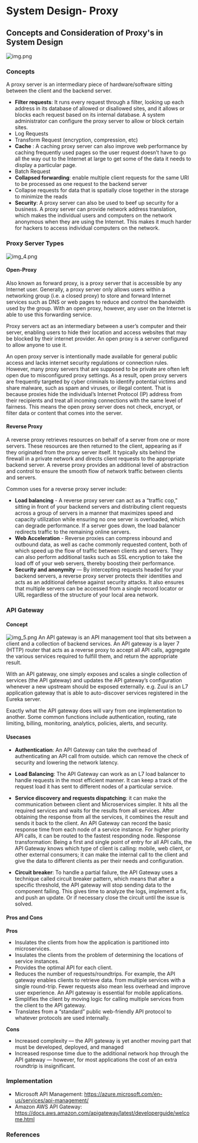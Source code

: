 # System Design- Proxy
## Concepts and Consideration of Proxy's in System Design

![img.png](img.png)

### Concepts
A proxy server is an intermediary piece of hardware/software sitting between the client and the backend server.  

* **Filter requests**: It runs every request through a filter, looking up each address in its database of allowed or disallowed sites, and it allows or blocks each request based on its internal database. A system administrator can configure the proxy server to allow or block certain sites.  
* Log Requests
* Transform Request (encryption, compression, etc)
* **Cache** : A caching proxy server can also improve web performance by caching frequently used pages so the user request doesn’t have to go all the way out to the Internet at large to get some of the data it needs to display a particular page.
* Batch Request
* **Collapsed forwarding**: enable multiple client requests for the same URI to be processed as one request to the backend server
* Collapse requests for data that is spatially close together in the storage to minimize the reads
* **Security**: A proxy server can also be used to beef up security for a business. A proxy server can provide network address translation, which makes the individual users and computers on the network anonymous when they are using the Internet. This makes it much harder for hackers to access individual computers on the network.

### Proxy Server Types
![img_4.png](img_4.png)
#### Open-Proxy
Also known as forward proxy, is a proxy server that is accessible by any Internet user. Generally, a proxy server only allows users within a networking group (i.e. a closed proxy) to store and forward Internet services such as DNS or web pages to reduce and control the bandwidth used by the group. With an open proxy, however, any user on the Internet is able to use this forwarding service.

Proxy servers act as an intermediary between a user’s computer and their server, enabling users to hide their location and access websites that may be blocked by their internet provider. An open proxy is a server configured to allow anyone to use it.

An open proxy server is intentionally made available for general public access and lacks internet security regulations or connection rules. However, many proxy servers that are supposed to be private are often left open due to misconfigured proxy settings.
As a result, open proxy servers are frequently targeted by cyber criminals to identify potential victims and share malware, such as spam and viruses, or illegal content. That is because proxies hide the individual’s Internet Protocol (IP) address from their recipients and treat all incoming connections with the same level of fairness. This means the open proxy server does not check, encrypt, or filter data or content that comes into the server.

#### Reverse Proxy 
A reverse proxy retrieves resources on behalf of a server from one or more servers. These resources are then returned to the client, appearing as if they originated from the proxy server itself. It typically sits behind the firewall in a private network and directs client requests to the appropriate backend server. A reverse proxy provides an additional level of abstraction and control to ensure the smooth flow of network traffic between clients and servers.

Common uses for a reverse proxy server include:

* **Load balancing** - A reverse proxy server can act as a “traffic cop,” sitting in front of your backend servers and distributing client requests across a group of servers in a manner that maximizes speed and capacity utilization while ensuring no one server is overloaded, which can degrade performance. If a server goes down, the load balancer redirects traffic to the remaining online servers.
* **Web Acceleration** - Reverse proxies can compress inbound and outbound data, as well as cache commonly requested content, both of which speed up the flow of traffic between clients and servers. They can also perform additional tasks such as SSL encryption to take the load off of your web servers, thereby boosting their performance.
* **Security and anonymity** — By intercepting requests headed for your backend servers, a reverse proxy server protects their identities and acts as an additional defense against security attacks. It also ensures that multiple servers can be accessed from a single record locator or URL regardless of the structure of your local area network.

### API Gateway
#### Concept
![img_5.png](img_5.png)
An API gateway is an API management tool that sits between a client and a collection of backend services. An API gateway is a layer 7 (HTTP) router that acts as a reverse proxy to accept all API calls, aggregate the various services required to fulfill them, and return the appropriate result.

With an API gateway, one simply exposes and scales a single collection of services (the API gateway) and updates the API gateway’s configuration whenever a new upstream should be exposed externally. e.g. Zuul is an L7 application gateway that is able to auto-discover services registered in the Eureka server.

Exactly what the API gateway does will vary from one implementation to another. Some common functions include authentication, routing, rate limiting, billing, monitoring, analytics, policies, alerts, and security.

#### Usecases
* **Authentication**: An API Gateway can take the overhead of authenticating an API call from outside. which can remove the check of security and lowering the network latency.


* **Load Balancing**: The API Gateway can work as an L7 load balancer to handle requests in the most efficient manner. It can keep a track of the request load it has sent to different nodes of a particular service.


* **Service discovery and requests dispatching**: it can make the communication between client and Microservices simpler. It hits all the required services and waits for the results from all services. After obtaining the response from all the services, it combines the result and sends it back to the client. An API Gateway can record the basic response time from each node of a service instance. For higher priority API calls, it can be routed to the fastest responding node.
Response transformation: Being a first and single point of entry for all API calls, the API Gateway knows which type of client is calling: mobile, web client, or other external consumers; it can make the internal call to the client and give the data to different clients as per their needs and configuration.


* **Circuit breaker**: To handle a partial failure, the API Gateway uses a technique called circuit breaker pattern, which means that after a specific threshold, the API gateway will stop sending data to the component failing. This gives time to analyze the logs, implement a fix, and push an update. Or if necessary close the circuit until the issue is solved.   

#### Pros and Cons
**Pros**
* Insulates the clients from how the application is partitioned into microservices.
* Insulates the clients from the problem of determining the locations of service instances.
* Provides the optimal API for each client.
* Reduces the number of requests/roundtrips. For example, the API gateway enables clients to retrieve data. from multiple services with a single round-trip. Fewer requests also mean less overhead and improve user experience. An API gateway is essential for mobile applications.
* Simplifies the client by moving logic for calling multiple services from the client to the API gateway.
* Translates from a “standard” public web-friendly API protocol to whatever protocols are used internally.

**Cons**
* Increased complexity — the API gateway is yet another moving part that must be developed, deployed, and managed
* Increased response time due to the additional network hop through the API gateway — however, for most applications the cost of an extra roundtrip is insignificant.

### Implementation
* Microsoft API Management: https://azure.microsoft.com/en-us/services/api-management/
* Amazon AWS API Gateway: https://docs.aws.amazon.com/apigateway/latest/developerguide/welcome.html

### References

